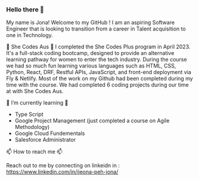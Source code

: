 ### Hello there 👋
My name is Jona! Welcome to my GitHub ! 
I am an aspiring Software Engineer that is looking to transition from a career in Talent acquisition to one in Technology.

💜 She Codes Aus 💜
I completed the She Codes Plus program in April 2023. It's a full-stack coding bootcamp, designed to provide an alternative learning pathway for women to enter the tech industry. 
During the course we had so much fun learning various languages such as HTML, CSS, Python, React, DRF, Restful APIs, JavaScript, and front-end deployment via Fly & Netlify. Most of the work on my Github had been completed during my time with the course. We had completed 6 coding projects during our time at with She Codes Aus. 

🌱 I’m currently learning 🌱
- Type Script
- Google Project Management (just completed a course on Agile Methodology)
- Google Cloud Fundementals
- Salesforce Administrator 

📫 How to reach me 📫 

Reach out to me by connecting on linkeidn in : https://www.linkedin.com/in/ijeona-peh-jona/

<!--
**Ijeona/ijeona** is a ✨ _special_ ✨ repository because its `README.md` (this file) appears on your GitHub profile.

Here are some ideas to get you started:

- 🔭 I’m currently working on ...
- 🌱 I’m currently learning ...
- 👯 I’m looking to collaborate on ...
- 🤔 I’m looking for help with ...
- 💬 Ask me about ...
- 📫 How to reach me: ...
- 😄 Pronouns: ...
- ⚡ Fun fact: ...
-->
